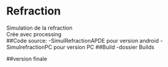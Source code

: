 # Refraction
Simulation de la refraction </br>
Crée avec processing<br/>
##Code source:
-SimulRefractionAPDE pour version android
-SimulrefractionPC pour version PC
##Build
-dossier Builds

##version finale